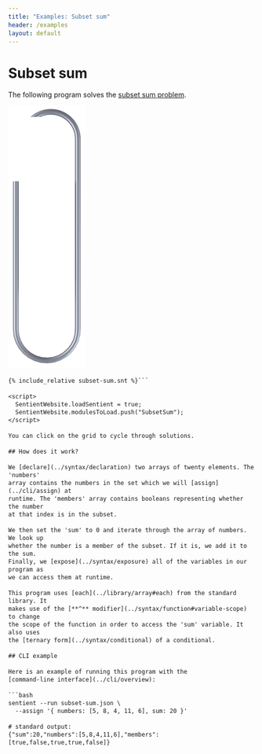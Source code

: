 ```yaml
---
title: "Examples: Subset sum"
header: /examples
layout: default
---
```

# Subset sum

The following program solves the
[subset sum problem](https://en.wikipedia.org/wiki/Subset_sum_problem).

<img class="paperclip" src="/images/paperclip.png"/>

```sentient
{% include_relative subset-sum.snt %}```

<script>
  SentientWebsite.loadSentient = true;
  SentientWebsite.modulesToLoad.push("SubsetSum");
</script>

You can click on the grid to cycle through solutions.

## How does it work?

We [declare](../syntax/declaration) two arrays of twenty elements. The 'numbers'
array contains the numbers in the set which we will [assign](../cli/assign) at
runtime. The 'members' array contains booleans representing whether the number
at that index is in the subset.

We then set the 'sum' to 0 and iterate through the array of numbers. We look up
whether the number is a member of the subset. If it is, we add it to the sum.
Finally, we [expose](../syntax/exposure) all of the variables in our program as
we can access them at runtime.

This program uses [each](../library/array#each) from the standard library. It
makes use of the [**^** modifier](../syntax/function#variable-scope) to change
the scope of the function in order to access the 'sum' variable. It also uses
the [ternary form](../syntax/conditional) of a conditional.

## CLI example

Here is an example of running this program with the
[command-line interface](../cli/overview):

```bash
sentient --run subset-sum.json \
  --assign '{ numbers: [5, 8, 4, 11, 6], sum: 20 }'

# standard output:
{"sum":20,"numbers":[5,8,4,11,6],"members":[true,false,true,true,false]}
```

